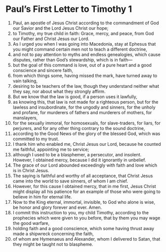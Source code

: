 ﻿
# Paul’s First Letter to Timothy 1
1. Paul, an apostle of Jesus Christ according to the commandment of God our Savior and the Lord Jesus Christ our hope; 
2. to Timothy, my true child in faith: Grace, mercy, and peace, from God our Father and Christ Jesus our Lord. 
3. As I urged you when I was going into Macedonia, stay at Ephesus that you might command certain men not to teach a different doctrine, 
4. and not to pay attention to myths and endless genealogies, which cause disputes, rather than God’s stewardship, which is in faith— 
5. but the goal of this command is love, out of a pure heart and a good conscience and sincere faith, 
6. from which things some, having missed the mark, have turned away to vain talking, 
7. desiring to be teachers of the law, though they understand neither what they say, nor about what they strongly affirm. 
8. But we know that the law is good, if a person uses it lawfully, 
9. as knowing this, that law is not made for a righteous person, but for the lawless and insubordinate, for the ungodly and sinners, for the unholy and profane, for murderers of fathers and murderers of mothers, for manslayers, 
10. for the sexually immoral, for homosexuals, for slave-traders, for liars, for perjurers, and for any other thing contrary to the sound doctrine, 
11. according to the Good News of the glory of the blessed God, which was committed to my trust. 
12. I thank him who enabled me, Christ Jesus our Lord, because he counted me faithful, appointing me to service; 
13. although I used to be a blasphemer, a persecutor, and insolent. However, I obtained mercy, because I did it ignorantly in unbelief. 
14. The grace of our Lord abounded exceedingly with faith and love which is in Christ Jesus. 
15. The saying is faithful and worthy of all acceptance, that Christ Jesus came into the world to save sinners, of whom I am chief. 
16. However, for this cause I obtained mercy, that in me first, Jesus Christ might display all his patience for an example of those who were going to believe in him for eternal life. 
17. Now to the King eternal, immortal, invisible, to God who alone is wise, be honor and glory forever and ever. Amen. 
18. I commit this instruction to you, my child Timothy, according to the prophecies which were given to you before, that by them you may wage the good warfare, 
19. holding faith and a good conscience, which some having thrust away made a shipwreck concerning the faith, 
20. of whom are Hymenaeus and Alexander, whom I delivered to Satan, that they might be taught not to blaspheme. 
